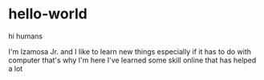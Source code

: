 # hello-world

hi humans

I'm Izamosa Jr. and I like to learn new things especially if it has to do with computer that's why I'm here
I've learned some skill online that has helped a lot
